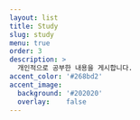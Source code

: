 ```yaml
---
layout: list
title: Study
slug: study
menu: true
order: 3
description: >
  개인적으로 공부한 내용을 게시합니다.
accent_color: '#268bd2'
accent_image:
  background: '#202020'
  overlay:    false
---
```


